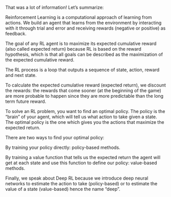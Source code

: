 That was a lot of information! Let’s summarize:

Reinforcement Learning is a computational approach of learning from actions. We build an agent that learns from the environment by interacting with it through trial and error and receiving rewards (negative or positive) as feedback.

The goal of any RL agent is to maximize its expected cumulative reward (also called expected return) because RL is based on the reward hypothesis, which is that all goals can be described as the maximization of the expected cumulative reward.

The RL process is a loop that outputs a sequence of state, action, reward and next state.

To calculate the expected cumulative reward (expected return), we discount the rewards: the rewards that come sooner (at the beginning of the game) are more probable to happen since they are more predictable than the long term future reward.

To solve an RL problem, you want to find an optimal policy. The policy is the “brain” of your agent, which will tell us what action to take given a state. The optimal policy is the one which gives you the actions that maximize the expected return.

There are two ways to find your optimal policy:

By training your policy directly: policy-based methods.

By training a value function that tells us the expected return the agent will get at each state and use this function to define our policy: value-based methods.

Finally, we speak about Deep RL because we introduce deep neural networks to estimate the action to take (policy-based) or to estimate the value of a state (value-based) hence the name “deep”.
